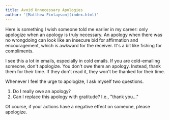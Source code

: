 ```yaml
---
title: Avoid Unnecessary Apologies
author: '[Matthew Finlayson](index.html)'
---
```


Here is something I wish someone told me earlier in my career:
only apologize when an apology is truly necessary.
An apology when there was no wrongdoing 
can look like an insecure bid for affirmation and encouragement,
which is awkward for the receiver.
It's a bit like fishing for compliments.

I see this a lot in emails, especially in cold emails.
If you are cold-emailing someone, don't apologize.
You don't owe them an apology.
Instead, thank them for their time.
If they don't read it, they won't be thanked for their time.

Whenever I feel the urge to apologize, I ask myself two questions.

1. Do I really owe an apology?
1. Can I replace this apology with gratitude? I.e., "thank you..."

Of course, if your actions have a negative effect on someone,
please apologize.
